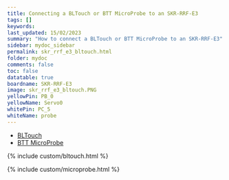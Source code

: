 ```yaml
---
title: Connecting a BLTouch or BTT MicroProbe to an SKR-RRF-E3
tags: []
keywords: 
last_updated: 15/02/2023
summary: "How to connect a BLTouch or BTT MicroProbe to an SKR-RRF-E3"
sidebar: mydoc_sidebar
permalink: skr_rrf_e3_bltouch.html
folder: mydoc
comments: false
toc: false
datatable: true
boardname: SKR-RRF-E3
image: skr_rrf_e3_bltouch.PNG
yellowPin: PB_0
yellowName: Servo0
whitePin: PC_5
whiteName: probe
---
```


<ul id="profileTabs" class="nav nav-tabs">
  <li class="active"><a class="noCrossRef" href="#bltouch" data-toggle="tab">BLTouch</a></li>  
	<li><a class="noCrossRef" href="#micro" data-toggle="tab">BTT MicroProbe</a></li>
</ul>
  <div class="tab-content">
<div role="tabpanel" class="tab-pane active" id="bltouch" markdown="1">

{% include custom/bltouch.html %}

</div>

<div role="tabpanel" class="tab-pane" id="micro" markdown="1">

{% include custom/microprobe.html %}

</div>

</div>
